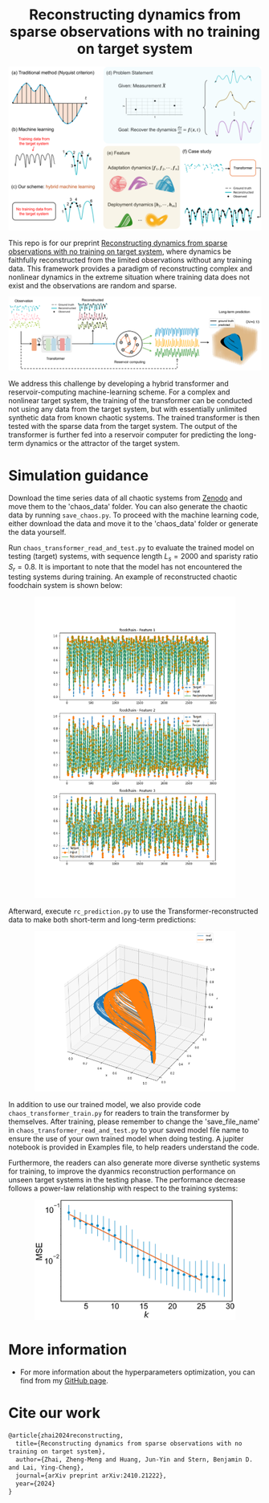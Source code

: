 <h1 align="center">Reconstructing dynamics from sparse observations with no training on target system</h1>

<p align="center">
<img src='images/irregular_time_series_illustration.png' width='600'>
</p>

This repo is for our preprint [Reconstructing dynamics from sparse observations with no training on target system](https://arxiv.org/abs/2410.21222), where dynamics be faithfully reconstructed from the limited observations without any training data. This framework provides a paradigm of reconstructing complex and nonlinear dynamics in the extreme situation where training data does not exist and the observations are random and sparse.

<p align="center">
<img src='images/irregular_time_series_ml.png' width='600'>
</p>

We address this challenge by developing a hybrid transformer and reservoir-computing machine-learning scheme. For a complex and nonlinear target system, the training of the transformer can be conducted not using any data from the target system, but with essentially unlimited synthetic data from known chaotic systems. The trained transformer is then tested with the sparse data from the target system. The output of the transformer is further fed into a reservoir computer for predicting the long-term dynamics or the attractor of the target system. 

# Simulation guidance

Download the time series data of all chaotic systems from [Zenodo](https://doi.org/10.5281/zenodo.14014975) and move them to the 'chaos_data' folder. You can also generate the chaotic data by running `save_chaos.py`. To proceed with the machine learning code, either download the data and move it to the 'chaos_data' folder or generate the data yourself.

Run `chaos_transformer_read_and_test.py` to evaluate the trained model on testing (target) systems, with sequence length $L_s=2000$ and sparisty ratio $S_r=0.8$. It is important to note that the model has not encountered the testing systems during training. An example of reconstructed chaotic foodchain system is shown below:
<p align="center">
<img src='figures/1_foodchain.png' width='400'>
</p>

Afterward, execute `rc_prediction.py` to use the Transformer-reconstructed data to make both short-term and long-term predictions:

<p align="center">
<img src='figures/rc_prediction_long.png' width='400'>
</p>

In addition to use our trained model, we also provide code `chaos_transformer_train.py` for readers to train the transformer by themselves. After training, please remember to change the 'save_file_name' in `chaos_transformer_read_and_test.py` to your saved model file name to ensure the use of your own trained model when doing testing. A jupiter notebook is provided in Examples file, to help readers understand the code.

Furthermore, the readers can also generate more diverse synthetic systems for training, to improve the dyanmics reconstruction performance on unseen target systems in the testing phase. The performance decrease follows a power-law relationship with respect to the training systems:

<p align="center">
<img src='figures/power_law.png' width='400'>
</p>



# More information

- For more information about the hyperparameters optimization, you can find from my [GitHub page](https://github.com/Zheng-Meng/Reservoir-Computing-and-Hyperparameter-Optimization).

# Cite our work
```
@article{zhai2024reconstructing,
  title={Reconstructing dynamics from sparse observations with no training on target system},
  author={Zhai, Zheng-Meng and Huang, Jun-Yin and Stern, Benjamin D. and Lai, Ying-Cheng},
  journal={arXiv preprint arXiv:2410.21222},
  year={2024}
}
```






